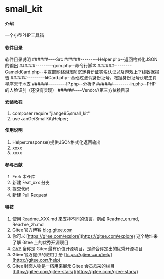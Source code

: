 # small_kit

#### 介绍
一个小型PHP工具箱

#### 软件目录
软件目录说明
######----Src
######---------Helper.php--返回格式化JSON的输出
######---------gcm.php--命令行脚本
######---------GameIdCard.php--中宣部网络游戏防沉迷身份证实名认证以及游戏上下线数据报告
######---------IdCard.php--基础过滤假身份证号，根据身份证号获取生肖星座天干地支
######---------IP.php--分析IP
######---------in.php--PHP的人脸识别（还没有实现）
######----Vendor//第三方依赖目录
#### 安装教程

1.  composer require "jiange95/small_kit"
2.  use JanGe\SmallKit\Helper;

#### 使用说明

1.  Helper::response()提供JSON格式化返回输出 
2.  xxxx
3.  xxxx

#### 参与贡献

1.  Fork 本仓库
2.  新建 Feat_xxx 分支
3.  提交代码
4.  新建 Pull Request


#### 特技

1.  使用 Readme\_XXX.md 来支持不同的语言，例如 Readme\_en.md, Readme\_zh.md
2.  Gitee 官方博客 [blog.gitee.com](https://blog.gitee.com)
3.  你可以 [https://gitee.com/explore](https://gitee.com/explore) 这个地址来了解 Gitee 上的优秀开源项目
4.  [GVP](https://gitee.com/gvp) 全称是 Gitee 最有价值开源项目，是综合评定出的优秀开源项目
5.  Gitee 官方提供的使用手册 [https://gitee.com/help](https://gitee.com/help)
6.  Gitee 封面人物是一档用来展示 Gitee 会员风采的栏目 [https://gitee.com/gitee-stars/](https://gitee.com/gitee-stars/)
